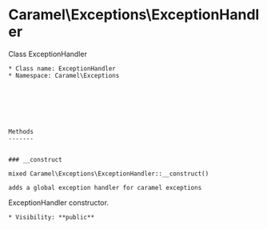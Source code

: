 Caramel\Exceptions\ExceptionHandler
===============

Class ExceptionHandler




    * Class name: ExceptionHandler
    * Namespace: Caramel\Exceptions
                






    Methods
    -------


    ### __construct

    mixed Caramel\Exceptions\ExceptionHandler::__construct()

    adds a global exception handler for caramel exceptions
ExceptionHandler constructor.



    * Visibility: **public**
                

    
